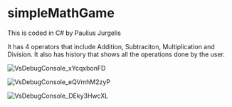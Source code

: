 # simpleMathGame

This is coded in C# by Paulius Jurgelis

It has 4 operators that include Addition, Subtraciton, Multiplication and Division. It also has history that shows all the operations done by the user.

![VsDebugConsole_xYcqxbonFD](https://github.com/PaulJur/simpleMathGame/assets/97526083/951ec2f1-6594-49d1-b03f-853cc6a9a572)

![VsDebugConsole_eQVmhM2zyP](https://github.com/PaulJur/simpleMathGame/assets/97526083/db8140e2-031a-459c-89d4-002a7c745fb3)

![VsDebugConsole_DEky3HwcXL](https://github.com/PaulJur/simpleMathGame/assets/97526083/d569df60-df5c-45f6-b62b-e740db1fbe72)

